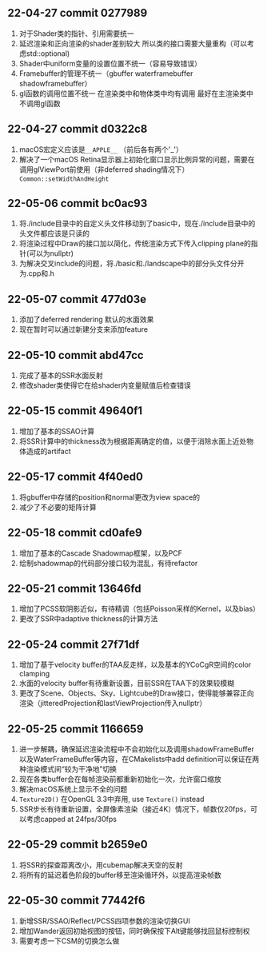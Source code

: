 ## 22-04-27 commit 0277989
1. 对于Shader类的指针、引用需要统一
2. 延迟渲染和正向渲染的shader差别较大 所以类的接口需要大量重构（可以考虑std::optional)
3. Shader中uniform变量的设置位置不统一（容易导致错误）
4. Framebuffer的管理不统一（gbuffer waterframebuffer shadowframebuffer）
5. gl函数的调用位置不统一 在渲染类中和物体类中均有调用 最好在主渲染类中不调用gl函数

## 22-04-27 commit d0322c8
1. macOS宏定义应该是`__APPLE__` （前后各有两个'_'）
2. 解决了一个macOS Retina显示器上初始化窗口显示比例异常的问题，需要在调用glViewPort前使用（非deferred shading情况下）`Common::setWidthAndHeight`

## 22-05-06 commit bc0ac93
1. 将./include目录中的自定义头文件移动到了basic中，现在./include目录中的头文件都应该是只读的
2. 将渲染过程中Draw的接口加以简化，传统渲染方式下传入clipping plane的指针(可以为nullptr)
3. 为解决交叉include的问题，将./basic和./landscape中的部分头文件分开为.cpp和.h

## 22-05-07 commit 477d03e
1. 添加了deferred rendering 默认的水面效果
2. 现在暂时可以通过新建分支来添加feature

## 22-05-10 commit abd47cc
1. 完成了基本的SSR水面反射
2. 修改shader类使得它在给shader内变量赋值后检查错误

## 22-05-15 commit 49640f1
1. 增加了基本的SSAO计算
2. 将SSR计算中的thickness改为根据距离确定的值，以便于消除水面上近处物体造成的artifact

## 22-05-17 commit 4f40ed0
1. 将gbuffer中存储的position和normal更改为view space的
2. 减少了不必要的矩阵计算

## 22-05-18 commit cd0afe9
1. 增加了基本的Cascade Shadowmap框架，以及PCF
2. 绘制shadowmap的代码部分接口较为混乱，有待refactor

## 22-05-21 commit 13646fd
1. 增加了PCSS软阴影近似，有待精调（包括Poisson采样的Kernel，以及bias）
2. 更改了SSR中adaptive thickness的计算方法

## 22-05-24 commit 27f71df
1. 增加了基于velocity buffer的TAA反走样，以及基本的YCoCgR空间的color clamping
2. 水面的velocity buffer有待重新设置，目前SSR在TAA下的效果较模糊
3. 更改了Scene、Objects、Sky、Lightcube的Draw接口，使得能够兼容正向渲染（jitteredProjection和lastViewProjection传入nullptr）

## 22-05-25 commit 1166659
1. 进一步解耦，确保延迟渲染流程中不会初始化以及调用shadowFrameBuffer以及WaterFrameBuffer等内容，在CMakelists中add definition可以保证在两种渲染模式间“较为干净地”切换
2. 现在各类buffer会在每帧渲染前都重新初始化一次，允许窗口缩放
3. 解决macOS系统上显示不全的问题
4. `Texture2D()` 在OpenGL 3.3中弃用, use `Texture()` instead
5. SSR步长有待重新设置，全屏像素渲染（接近4K）情况下，帧数仅20fps，可以考虑capped at 24fps/30fps

## 22-05-29 commit b2659e0
1. 将SSR的探查距离改小，用cubemap解决天空的反射
2. 将所有的延迟着色阶段的buffer移至渲染循环外，以提高渲染帧数

## 22-05-30 commit 77442f6
1. 新增SSR/SSAO/Reflect/PCSS四项参数的渲染切换GUI
2. 增加Wander返回初始视图的按钮，同时确保按下Alt键能够找回鼠标控制权
3. 需要考虑一下CSM的切换怎么做
